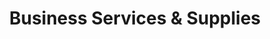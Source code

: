 ---
title: "Business Services & Supplies"
url: /carrickmacross/business-services-und-supplies/
shop: Schreibwaren
---
